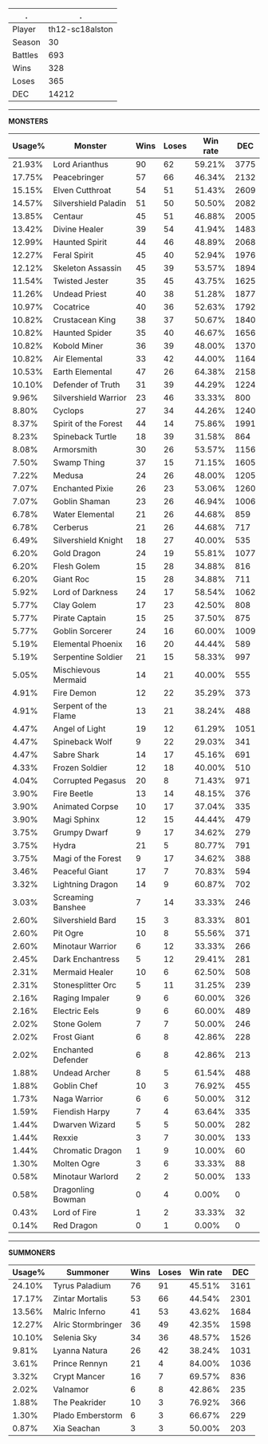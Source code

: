 .|.
|-|-
Player|th12-sc18alston
Season|30
Battles|693
Wins|328
Loses|365
DEC|14212

---
**MONSTERS**

Usage%|Monster|Wins|Loses|Win rate|DEC|
-|-|-|-|-|-|
21.93%|Lord Arianthus|90|62|59.21%|3775|
17.75%|Peacebringer|57|66|46.34%|2132|
15.15%|Elven Cutthroat|54|51|51.43%|2609|
14.57%|Silvershield Paladin|51|50|50.50%|2082|
13.85%|Centaur|45|51|46.88%|2005|
13.42%|Divine Healer|39|54|41.94%|1483|
12.99%|Haunted Spirit|44|46|48.89%|2068|
12.27%|Feral Spirit|45|40|52.94%|1976|
12.12%|Skeleton Assassin|45|39|53.57%|1894|
11.54%|Twisted Jester|35|45|43.75%|1625|
11.26%|Undead Priest|40|38|51.28%|1877|
10.97%|Cocatrice|40|36|52.63%|1792|
10.82%|Crustacean King|38|37|50.67%|1840|
10.82%|Haunted Spider|35|40|46.67%|1656|
10.82%|Kobold Miner|36|39|48.00%|1370|
10.82%|Air Elemental|33|42|44.00%|1164|
10.53%|Earth Elemental|47|26|64.38%|2158|
10.10%|Defender of Truth|31|39|44.29%|1224|
9.96%|Silvershield Warrior|23|46|33.33%|800|
8.80%|Cyclops|27|34|44.26%|1240|
8.37%|Spirit of the Forest|44|14|75.86%|1991|
8.23%|Spineback Turtle|18|39|31.58%|864|
8.08%|Armorsmith|30|26|53.57%|1156|
7.50%|Swamp Thing|37|15|71.15%|1605|
7.22%|Medusa|24|26|48.00%|1205|
7.07%|Enchanted Pixie|26|23|53.06%|1260|
7.07%|Goblin Shaman|23|26|46.94%|1006|
6.78%|Water Elemental|21|26|44.68%|859|
6.78%|Cerberus|21|26|44.68%|717|
6.49%|Silvershield Knight|18|27|40.00%|535|
6.20%|Gold Dragon|24|19|55.81%|1077|
6.20%|Flesh Golem|15|28|34.88%|816|
6.20%|Giant Roc|15|28|34.88%|711|
5.92%|Lord of Darkness|24|17|58.54%|1062|
5.77%|Clay Golem|17|23|42.50%|808|
5.77%|Pirate Captain|15|25|37.50%|875|
5.77%|Goblin Sorcerer|24|16|60.00%|1009|
5.19%|Elemental Phoenix|16|20|44.44%|589|
5.19%|Serpentine Soldier|21|15|58.33%|997|
5.05%|Mischievous Mermaid|14|21|40.00%|555|
4.91%|Fire Demon|12|22|35.29%|373|
4.91%|Serpent of the Flame|13|21|38.24%|488|
4.47%|Angel of Light|19|12|61.29%|1051|
4.47%|Spineback Wolf|9|22|29.03%|341|
4.47%|Sabre Shark|14|17|45.16%|691|
4.33%|Frozen Soldier|12|18|40.00%|510|
4.04%|Corrupted Pegasus|20|8|71.43%|971|
3.90%|Fire Beetle|13|14|48.15%|376|
3.90%|Animated Corpse|10|17|37.04%|335|
3.90%|Magi Sphinx|12|15|44.44%|479|
3.75%|Grumpy Dwarf|9|17|34.62%|279|
3.75%|Hydra|21|5|80.77%|791|
3.75%|Magi of the Forest|9|17|34.62%|388|
3.46%|Peaceful Giant|17|7|70.83%|594|
3.32%|Lightning Dragon|14|9|60.87%|702|
3.03%|Screaming Banshee|7|14|33.33%|246|
2.60%|Silvershield Bard|15|3|83.33%|801|
2.60%|Pit Ogre|10|8|55.56%|371|
2.60%|Minotaur Warrior|6|12|33.33%|266|
2.45%|Dark Enchantress|5|12|29.41%|281|
2.31%|Mermaid Healer|10|6|62.50%|508|
2.31%|Stonesplitter Orc|5|11|31.25%|239|
2.16%|Raging Impaler|9|6|60.00%|326|
2.16%|Electric Eels|9|6|60.00%|489|
2.02%|Stone Golem|7|7|50.00%|246|
2.02%|Frost Giant|6|8|42.86%|228|
2.02%|Enchanted Defender|6|8|42.86%|213|
1.88%|Undead Archer|8|5|61.54%|488|
1.88%|Goblin Chef|10|3|76.92%|455|
1.73%|Naga Warrior|6|6|50.00%|312|
1.59%|Fiendish Harpy|7|4|63.64%|335|
1.44%|Dwarven Wizard|5|5|50.00%|282|
1.44%|Rexxie|3|7|30.00%|133|
1.44%|Chromatic Dragon|1|9|10.00%|60|
1.30%|Molten Ogre|3|6|33.33%|88|
0.58%|Minotaur Warlord|2|2|50.00%|133|
0.58%|Dragonling Bowman|0|4|0.00%|0|
0.43%|Lord of Fire|1|2|33.33%|32|
0.14%|Red Dragon|0|1|0.00%|0|

---
**SUMMONERS**

Usage%|Summoner|Wins|Loses|Win rate|DEC|
-|-|-|-|-|-|
24.10%|Tyrus Paladium|76|91|45.51%|3161|
17.17%|Zintar Mortalis|53|66|44.54%|2301|
13.56%|Malric Inferno|41|53|43.62%|1684|
12.27%|Alric Stormbringer|36|49|42.35%|1598|
10.10%|Selenia Sky|34|36|48.57%|1526|
9.81%|Lyanna Natura|26|42|38.24%|1031|
3.61%|Prince Rennyn|21|4|84.00%|1036|
3.32%|Crypt Mancer|16|7|69.57%|836|
2.02%|Valnamor|6|8|42.86%|235|
1.88%|The Peakrider|10|3|76.92%|366|
1.30%|Plado Emberstorm|6|3|66.67%|229|
0.87%|Xia Seachan|3|3|50.00%|203|
